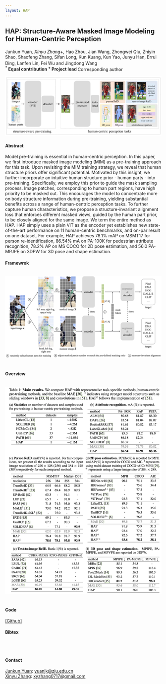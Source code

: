 ```yaml
---
layout: HAP
---
```


## HAP: Structure-Aware Masked Image Modeling for Human-Centric Perception
Junkun Yuan<sup>*</sup>, Xinyu Zhang<sup>*+</sup>, Hao Zhou, Jian Wang, Zhongwei Qiu, Zhiyin Shao, Shaofeng Zhang, Sifan Long, Kun Kuang, Kun Yao, Junyu Han, Errui Ding, Lanfen Lin, Fei Wu and Jingdong Wang<sup>**</sup> <br />
<sup>*</sup> Equal contribution <sup>+</sup> Project lead <sup>**</sup> Corresponding author <br />


<center><img src="./papers/NeurIPS23/figure1.jpeg" width="600" alt="AAAI21" style="padding:0px"></center>

#### Abstract
Model pre-training is essential in human-centric perception. In this paper, we first introduce masked image modeling (MIM) as a pre-training approach for this task. Upon revisiting the MIM training strategy, we reveal that human structure priors offer significant potential. Motivated by this insight, we further incorporate an intuitive human structure prior - human parts - into pre-training. Specifically, we employ this prior to guide the mask sampling process. Image patches, corresponding to human part regions, have high priority to be masked out. This encourages the model to concentrate more on body structure information during pre-training, yielding substantial benefits across a range of human-centric perception tasks. To further capture human characteristics, we propose a structure-invariant alignment loss that enforces different masked views, guided by the human part prior, to be closely aligned for the same image. We term the entire method as HAP. HAP simply uses a plain ViT as the encoder yet establishes new state-of-the-art performance on 11 human-centric benchmarks, and on-par result on one dataset. For example, HAP achieves 78.1\% mAP on MSMT17 for person re-identification, 86.54\% mA on PA-100K for pedestrian attribute recognition, 78.2\% AP on MS COCO for 2D pose estimation, and 56.0 PA-MPJPE on 3DPW for 3D pose and shape estimation. 
#### Framewrok
<center><img src="./papers/NeurIPS23.jpg" width="600" alt="NeurIPS23" style="padding-bottom:20px;padding-top:15px"></center>

#### Overview
<center><img src="./papers/NeurIPS23/results.jpg" width="600" alt="NeurIPS23" style="padding-bottom:20px;padding-top:15px"></center>

#### Code
<a href='https://github.com/junkunyuan/HAP'>[Github]</a>

#### Bibtex
<br />
<br />


#### Contact
<a href='https://junkunyuan.github.io/'>Junkun Yuan</a>: yuanjk@zju.edu.cn <br />
<a href='https://zhangxinyu-xyz.github.io/'>Xinyu Zhang</a>: xyzhang0717@gmail.com <br />


